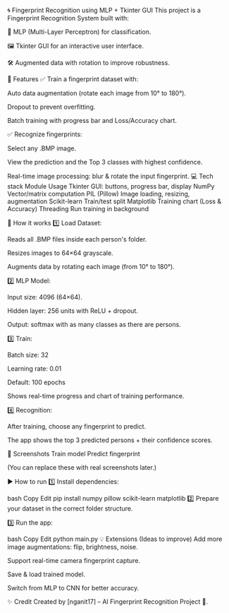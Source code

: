 🌀 Fingerprint Recognition using MLP + Tkinter GUI
This project is a Fingerprint Recognition System built with:

🧠 MLP (Multi-Layer Perceptron) for classification.

🖼️ Tkinter GUI for an interactive user interface.

🛠️ Augmented data with rotation to improve robustness.

🚀 Features
✅ Train a fingerprint dataset with:

Auto data augmentation (rotate each image from 10° to 180°).

Dropout to prevent overfitting.

Batch training with progress bar and Loss/Accuracy chart.

✅ Recognize fingerprints:

Select any .BMP image.

View the prediction and the Top 3 classes with highest confidence.

Real-time image processing: blur & rotate the input fingerprint.
💻 Tech stack
Module	Usage
Tkinter	GUI: buttons, progress bar, display
NumPy	Vector/matrix computation
PIL (Pillow)	Image loading, resizing, augmentation
Scikit-learn	Train/test split
Matplotlib	Training chart (Loss & Accuracy)
Threading	Run training in background

🔧 How it works
1️⃣ Load Dataset:

Reads all .BMP files inside each person's folder.

Resizes images to 64×64 grayscale.

Augments data by rotating each image (from 10° to 180°).

2️⃣ MLP Model:

Input size: 4096 (64×64).

Hidden layer: 256 units with ReLU + dropout.

Output: softmax with as many classes as there are persons.

3️⃣ Train:

Batch size: 32

Learning rate: 0.01

Default: 100 epochs

Shows real-time progress and chart of training performance.

4️⃣ Recognition:

After training, choose any fingerprint to predict.

The app shows the top 3 predicted persons + their confidence scores.

📸 Screenshots
Train model	Predict fingerprint

(You can replace these with real screenshots later.)

▶️ How to run
1️⃣ Install dependencies:

bash
Copy
Edit
pip install numpy pillow scikit-learn matplotlib
2️⃣ Prepare your dataset in the correct folder structure.

3️⃣ Run the app:

bash
Copy
Edit
python main.py
💡 Extensions (Ideas to improve)
Add more image augmentations: flip, brightness, noise.

Support real-time camera fingerprint capture.

Save & load trained model.

Switch from MLP to CNN for better accuracy.

✨ Credit
Created by [nganit17] – AI Fingerprint Recognition Project 🚀.
